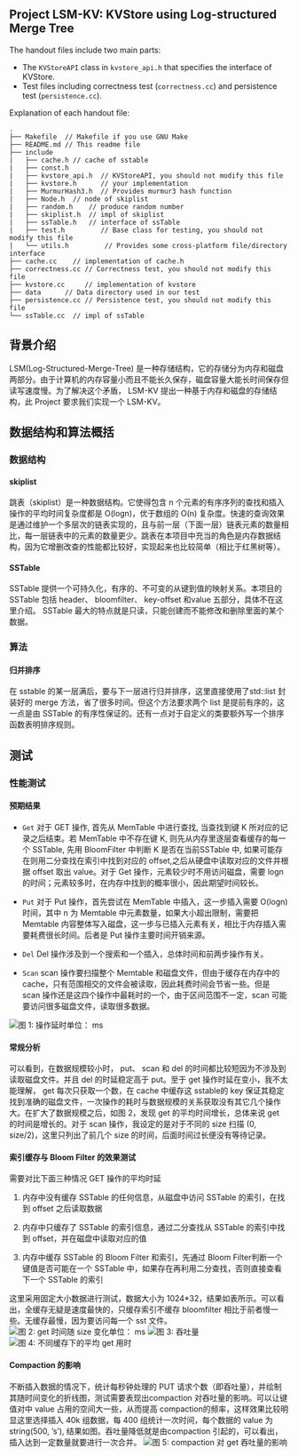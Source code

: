 ## Project LSM-KV: KVStore using Log-structured Merge Tree


The handout files include two main parts:

- The `KVStoreAPI` class in `kvstore_api.h` that specifies the interface of KVStore.
- Test files including correctness test (`correctness.cc`) and persistence test (`persistence.cc`).

Explanation of each handout file:

```text
.
├── Makefile  // Makefile if you use GNU Make
├── README.md // This readme file
├── include
|   ├── cache.h // cache of sstable
|   ├── const.h
|   ├── kvstore_api.h  // KVStoreAPI, you should not modify this file
|   ├── kvstore.h      // your implementation
|   ├── MurmurHash3.h  // Provides murmur3 hash function
|   ├── Node.h  // node of skiplist
|   ├── random.h    // produce random number
|   ├── skiplist.h  // impl of skiplist
|   ├── ssTable.h   // interface of ssTable
|   ├── test.h         // Base class for testing, you should not modify this file
|   └── utils.h         // Provides some cross-platform file/directory interface
├── cache.cc    // implementation of cache.h
├── correctness.cc // Correctness test, you should not modify this file
├── kvstore.cc     // implementation of kvstore
├── data      // Data directory used in our test
├── persistence.cc // Persistence test, you should not modify this file
└── ssTable.cc  // impl of ssTable
```

## 背景介绍

LSM(Log-Structured-Merge-Tree) 是一种存储结构，它的存储分为内存和磁盘两部分。由于计算机的内存容量小而且不能长久保存，磁盘容量大能长时间保存但读写速度慢。为了解决这个矛盾， LSM-KV 提出一种基于内存和磁盘的存储结构，此 Project 要求我们实现一个 LSM-KV。


## 数据结构和算法概括

### 数据结构

#### skiplist

跳表（skiplist）是一种数据结构。它使得包含 n 个元素的有序序列的查找和插入操作的平均时间复杂度都是 O(logn)，优于数组的 O(n) 复杂度。快速的查询效果是通过维护一个多层次的链表实现的，且与前一层（下面一层）链表元素的数量相比，每一层链表中的元素的数量更少。跳表在本项目中充当的角色是内存数据结构，因为它增删改查的性能都比较好，实现起来也比较简单（相比于红黑树等）。

#### SSTable

SSTable 提供一个可持久化，有序的、不可变的从键到值的映射关系。本项目的 SSTable 包括 header、 bloomfilter、 key-offset 和value 五部分，具体不在这里介绍。 SSTable 最大的特点就是只读，只能创建而不能修改和删除里面的某个数据。

### 算法

#### 归并排序

在 sstable 的某一层满后，要与下一层进行归并排序，这里直接使用了std::list 封装好的 merge 方法，省了很多时间。但这个方法要求两个 list 是提前有序的，这一点是由 SSTable 的有序性保证的。还有一点对于自定义的类要额外写一个排序函数表明排序规则。

## 测试

### 性能测试

#### 预期结果

* `Get` 对于 GET 操作, 首先从 MemTable 中进行查找, 当查找到键 K 所对应的记录之后结束。若 MemTable 中不存在键 K, 则先从内存里逐层查看缓存的每一个 SSTable, 先用 BloomFilter 中判断 K 是否在当前SSTable 中, 如果可能存在则用二分查找在索引中找到对应的 offset,之后从硬盘中读取对应的文件并根据 offset 取出 value。对于 Get 操作，元素较少时不用访问磁盘，需要 logn 的时间；元素较多时，在内存中找到的概率很小，因此期望时间较长。

* `Put` 对于 Put 操作，首先尝试在 MemTable 中插入，这一步插入需要 O(logn) 时间，其中 n 为 Memtable 中元素数量，如果大小超出限制，需要把 Memtable 内容整体写入磁盘，这一步与已插入元素有关，相比于内存插入需要耗费很长时间。后者是 Put 操作主要时间开销来源。

* `Del` Del 操作涉及到一个搜索和一个插入，总体时间和前两步操作有关。

* `Scan` scan 操作要扫描整个 Memtable 和磁盘文件，但由于缓存在内存中的cache，只有范围相交的文件会被读取，因此耗费时间会节省一些。但是 scan 操作还是这四个操作中最耗时的一个，由于区间范围不一定，scan 可能要访问很多磁盘文件，读取很多数据。

![图 1: 操作延时单位： ms](/assets/img/1.bmp "图 1: 操作延时单位： ms")

#### 常规分析
可以看到，在数据规模较小时， put、 scan 和 del 的时间都比较短因为不涉及到读取磁盘文件。并且 del 的时延稳定高于 put。至于 get 操作时延在变小，我不太能理解， get 每次只获取一个数，在 cache 中缓存这 sstable的 key 保证其稳定找到准确的磁盘文件，一次操作的耗时与数据规模的关系获取没有其它几个操作大。在扩大了数据规模之后，如图 2，发现 get 的平均时间增长，总体来说 get 的时间是增长的。对于 scan 操作，我设定的是对于不同的 size 扫描 (0, size/2)，这里只列出了前几个 size 的时间，后面时间过长便没有等待记录。

#### 索引缓存与 Bloom Filter 的效果测试
需要对比下面三种情况 GET 操作的平均时延
1. 内存中没有缓存 SSTable 的任何信息，从磁盘中访问 SSTable 的索引，在找到 offset 之后读取数据

2. 内存中只缓存了 SSTable 的索引信息，通过二分查找从 SSTable 的索引中找到 offset，并在磁盘中读取对应的值

3. 内存中缓存 SSTable 的 Bloom Filter 和索引，先通过 Bloom Filter判断一个键值是否可能在一个 SSTable 中，如果存在再利用二分查找，否则直接查看下一个 SSTable 的索引

这里采用固定大小数据进行测试，数据大小为 1024*32，结果如表所示。可以看出，全缓存无疑是速度最快的，只缓存索引不缓存 bloomfilter 相比于前者慢一些。无缓存最慢，因为要访问每一个 sst 文件。
![图 2: get 时间随 size 变化单位： ms](/assets/img/2.bmp "图 2: get 时间随 size 变化单位： ms")
![图 3: 吞吐量](/assets/img/2.bmp "图 3: 吞吐量")
![图 4: 不同缓存下的平均 get 用时](/assets/img/4.bmp "图 4: 不同缓存下的平均 get 用时")


#### Compaction 的影响
不断插入数据的情况下，统计每秒钟处理的 PUT 请求个数（即吞吐量），并绘制其随时间变化的折线图，测试需要表现出compaction 对吞吐量的影响。可以让键值对中 value 占用的空间大一些，从而提高 compaction的频率，这样效果比较明显这里选择插入 40k 组数据，每 400 组统计一次时间，每个数据的 value 为 string(500, ’s’), 结果如图。吞吐量降低就是由compaction 引起的，可以看出，插入达到一定数量就要进行一次合并。
![图 5: compaction 对 get 吞吐量的影响](/assets/img/5.bmp "图 5: compaction 对 get 吞吐量的影响")
